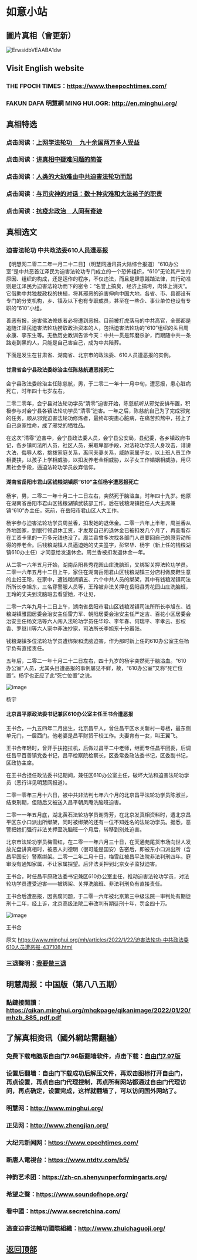 # 如意小站

## 圖片真相（會更新）

![ErwsidbVEAABA1dw](https://user-images.githubusercontent.com/79625284/150633433-7f42ed17-e427-481d-aaea-dee65da55079.jpg)

## Visit English website

### THE FPOCH TIMES：https://www.theepochtimes.com/

### FAKUN DAFA 明慧網 MING HUI.OGR: http://en.minghui.org/

## 真相特选

### 点击阅读：[上网学法轮功 　九十余国两万多人受益](https://github.com/pinhe91/jcxw5/tree/main)

### 点击阅读：[讲真相中疑难问题的简答](https://github.com/pinhe91/jcxw3/tree/main)

### 点击阅读：[人类的大劫难由中共迫害法轮功而起](https://github.com/pinhe91/jcxw4/tree/main) 

### 点击阅读：[与司灾神的对话：数十种灾难和大法弟子的职责](https://github.com/pinhe91/jcxw1/tree/main) 

### 点击阅读：[抗疫非政治　人间有奇迹](https://github.com/pinhe91/jcxw2/tree/main) 

## 真相选文

### 迫害法轮功 中共政法委610人员遭恶报

【明慧网二零二二年一月二十二日】（明慧网通讯员大陆综合报道）“610办公室”是中共恶首江泽民为迫害法轮功专门成立的一个恐怖组织，“610”无论其产生的原因、组织的构成，还是运作的程序，不仅违法，而且是肆意践踏法律，其行动准则是江泽民为迫害法轮功而下的密令：“名誉上搞臭，经济上搞垮，肉体上消灭”。
它借助中共独裁政权的扶植，将其邪恶的迫害伸向中国大地，各省、市、县都设有专门的分支机构，乡、镇及以下也有专职成员，甚至在一些企、事业单位也设有专职的“610”小组。

善恶有报，迫害佛法修炼者必将遭到恶报。目前被打虎落马的中共高官，全部都是追随江泽民迫害法轮功捞取政治资本的人，包括迫害法轮功的“610”组织的头目周永康、李东生等。无数历史教训告诉今天：中共一贯是卸磨杀驴，而跟随中共一条路走到黑的人，只能是自己害自己，成为中共陪葬。

下面是发生在甘肃省、湖南省、北京市的政法委、610人员遭恶报的实例。

#### 甘肃省会宁县政法委综治主任陈慈航遭恶报死亡

会宁县政法委综治主任陈慈航，男，于二零二一年十一月中旬，遭恶报，患心脏病死亡，时年四十七岁左右。

二零二零年，会宁县对法轮功学员“清零”迫害开始，陈慈航听从邪党安排布置，积极参与对会宁县各镇法轮功学员“清零”迫害。一年之后，陈慈航自己为了完成邪党的任务，顺从邪党迫害法轮功修炼者，最终却突患心脏病，在痛苦煎熬中，搭上了自己身家性命，成了邪党的牺牲品。

在这次“清零”迫害中，会宁县政法委人员，会宁县公安局，县纪委，各乡镇政府书记，各乡镇司法所人员，社区人员，采取卑鄙手段，对法轮功学员人身攻击，诽谤大法，侮辱人格，挑拨家庭关系，离间夫妻关系，威胁家属子女，以上班人员工作相要挟，以孩子上学相威胁，以扣发养老金相威胁，以子女工作婚姻相威胁，用尽黑社会手段，逼迫法轮功学员放弃信仰。

#### 湖南省岳阳市君山区钱粮湖镇原“610”主任杨宇遭恶报死亡

杨宇，男，二零二一年十月二十二日左右，突然死于脑溢血，时年四十九岁。他原在湖南省岳阳市君山区钱粮湖镇武装部工作，后在钱粮湖镇担任人大主席兼镇“610”办主任，死前，在岳阳市君山区人大工作。

杨宇参与迫害法轮功学员周兰香，扣发她的退休金。二零一六年上半年，周兰香从外地回家，到银行领退休工资，才发现自己的退休金已被扣发几个月了，再查看存在工资卡里的一万多元钱也没了。周兰香曾多次找各部门人员要回自己的原劳动所得的养老金。后钱粮湖镇人员逼迫她的丈夫签字，彭常华、杨宇（新上任的钱粮湖镇610办主任）才同意给发退休金。周兰香被扣发退休金一年。

从二零一六年五月开始，湖南岳阳县秀花园山庄洗脑班，又绑架关押法轮功学员。二零一六年五月十二日上午，家住在湖南岳阳君山区钱粮湖镇三分店村做皮鞋生意的主妇王玲，在家中，遭钱粮湖镇五、六个中共人员的绑架，其中有钱粮湖镇司法所所长李旭东，三名穿警服人员等，王玲被非法关押在岳阳县秀花园山庄洗脑班，王玲的丈夫到洗脑班去看望她，不让见，

二零一六年九月十二日上午，湖南省岳阳市君山区钱粮湖镇司法所所长李旭东、钱粮湖镇雅园居委会治安主任雷力军、朝阳居委会治安主任严定吉、百花小区居委会治安主任杨文浩等六人闯入法轮功学员任华珍、李年春、何瑞平、李孝云、彭权香、罗继川等六人家中非法抄家，司法所长李旭东十分嚣张。

钱粮湖镇多位法轮功学员遭绑架和洗脑迫害，作为那时新上任的610办公室主任杨宇负有直接责任。

五年后，二零二一年十月二十二日左右，四十九岁的杨宇突然死于脑溢血。“610办公室”人员，尤其头目遭恶报的事例屡见不鲜，故，“610办公室”又称“死亡位置”。杨宇也正应了此“死亡位置”之说。

![image](https://user-images.githubusercontent.com/79625284/150633332-7c7b92a4-92dd-4e36-a655-57ab27b1077f.png)

杨宇

#### 北京昌平原政法委书记兼区610办公室主任王书合遭恶报

王书合，一九五四年二月出生，北京昌平人，曾住昌平区水关新村一号楼，最东侧单元门，一层西门。他老婆是昌平财贸干校工作。夫妻育有一女，叫王翼飞。

王书合年轻时，曾开手扶拖拉机，后做过昌平二中老师，继而专任昌平团委，后调任昌平百善镇党委书记，昌平检察院检察长，区委常委政法委书记，区委副书记，区政协主席。

在王书合担任政法委书记期间，兼任区610办公室主任，破坏大法和迫害法轮功学员（恶行详见明慧网报道）。

二零一零年三月十六日，被中共非法判七年六个月的北京昌平法轮功学员陈淑兰，结束刑期，但随后又被送入昌平朝凤庵洗脑班迫害。

二零一一年五月底，湖北黄石法轮功学员谢秀芳，在北京发真相资料时，遭北京昌平区东小口派出所绑架，同时被绑架的还有一位不知姓名的法轮功学员。据悉，恶警把她们强行非法关押至洗脑班一个月后，转移到别处迫害。

北京市法轮功学员梅雪红，在二零一一年六月三十日，在天通苑尾货市场向世人发放光盘讲真相时，被恶人刘德明（很可能是国安）告密后，即被东小口派出所（含昌平国安）警察绑架。二零一二年二月十日，梅雪红被昌平法院非法判刑四年。庭审没有通知家属，不让家属探望。后非法关押到北京女子监狱迫害。

王书合，时任昌平原政法委书记兼区610办公室主任，推动迫害法轮功学员，对法轮功学员遭受迫害——被绑架、关押洗脑班、非法判刑负有直接责任。

王书合后遭恶报，因贪腐问题，于二零一六年被北京第三中级法院一审判处有期徒刑十二年，经上诉，北京高级法院二审改判有期徒刑十年，罚金四十万。

![image](https://user-images.githubusercontent.com/79625284/150633355-a0c77b02-fa2d-4356-b2f9-a15c5019f804.png)

王书合

原文 https://www.minghui.org/mh/articles/2022/1/22/迫害法轮功-中共政法委610人员遭恶报-437108.html

### 三退聲明：[我要做三退](https://tuidang.epochtimes.com/)

## 明慧周报：中国版（第八八五期）

### 點鏈接閱讀：https://qikan.minghui.org/mhqkpage/qikanimage/2022/01/20/mhzb_885_pdf.pdf

## 了解真相资讯（國外網站需翻牆）

### 免费下载电脑版自由门7.96版翻墙软件，点击下载：[自由门7.97版](https://github.com/pinhe91/tuiguang/files/6839679/fg797r.zip)

### 设置后翻墙：自由门下载成功后解压文件，再双击图标打开自由门，再点设置，再点自由门代理控制，再点所有网站都通过自由门代理访问，再点确定，设置完成，这样就翻墙了，可以访问国外网站了。

### 明慧网：http://www.minghui.org/

### 正见网：http://www.zhengjian.org/

### 大纪元新闻网：https://www.epochtimes.com/

### 新唐人電視台：https://www.ntdtv.com/b5/

### 神韵艺术团：https://zh-cn.shenyunperformingarts.org/

### 希望之聲：https://www.soundofhope.org/

### 看中國：https://www.secretchina.com/

### 追查迫害法輪功國際組織：http://www.zhuichaguoji.org/

## [返回顶部](https://git.io/Js3EY)
